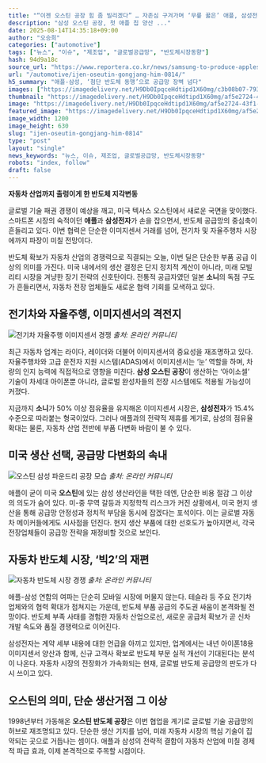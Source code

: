 ```yaml
---
title: "“이젠 오스틴 공장 힘 좀 빌리겠다” … 자존심 구겨가며 ‘무릎 꿇은’ 애플, 삼성전자 파운드리 역량 다시 한번 확인했다"
description: "삼성 오스틴 공장, 첫 애플 칩 양산 ..."
date: 2025-08-14T14:35:18+09:00
author: "오승희"
categories: ["automotive"]
tags: ["뉴스", "이슈", "제조업", "글로벌공급망", "반도체시장동향"]
hash: 94d9a18c
source_url: "https://www.reportera.co.kr/news/samsung-to-produce-apples-chip/"
url: "/automotive/ijen-oseutin-gongjang-him-0814/"
h5_summary: "애플-삼성, ‘첨단 반도체 동맹’으로 공급망 장벽 넘다"
images: ["https://imagedelivery.net/H9Db0IpqceHdtipd1X60mg/c3b08b07-7936-4401-090a-5f1984d61200/public", "https://imagedelivery.net/H9Db0IpqceHdtipd1X60mg/107501d5-ead1-4721-d657-7e143a25e100/public", "https://imagedelivery.net/H9Db0IpqceHdtipd1X60mg/af5e2724-43f1-49e3-bea5-a7e44ea0b600/public", "https://imagedelivery.net/H9Db0IpqceHdtipd1X60mg/9c2359c0-6fe5-49a7-c8b2-3e8f023ef600/public"]
thumbnail: "https://imagedelivery.net/H9Db0IpqceHdtipd1X60mg/af5e2724-43f1-49e3-bea5-a7e44ea0b600/public"
image: "https://imagedelivery.net/H9Db0IpqceHdtipd1X60mg/af5e2724-43f1-49e3-bea5-a7e44ea0b600/public"
featured_image: "https://imagedelivery.net/H9Db0IpqceHdtipd1X60mg/af5e2724-43f1-49e3-bea5-a7e44ea0b600/public"
image_width: 1200
image_height: 630
slug: "ijen-oseutin-gongjang-him-0814"
type: "post"
layout: "single"
news_keywords: "뉴스, 이슈, 제조업, 글로벌공급망, 반도체시장동향"
robots: "index, follow"
draft: false
---
```


**자동차 산업까지 출렁이게 한 반도체 지각변동**

글로벌 기술 패권 경쟁이 예상을 깨고, 미국 텍사스 오스틴에서 새로운 국면을 맞이했다. 스마트폰 시장의 숙적이던 **애플**과 **삼성전자**가 손을 잡으면서, 반도체 공급망의 중심축이 흔들리고 있다. 이번 협력은 단순한 이미지센서 거래를 넘어, 전기차 및 자율주행차 시장에까지 파장이 미칠 전망이다.

반도체 확보가 자동차 산업의 경쟁력으로 직결되는 오늘, 이번 딜은 단순한 부품 공급 이상의 의미를 가진다. 미국 내에서의 생산 결정은 단지 정치적 계산이 아니라, 미래 모빌리티 시장을 겨냥한 장기 전략의 신호탄이다. 전통적 공급자였던 일본 **소니**의 독점 구도가 흔들리면서, 자동차 전장 업체들도 새로운 협력 기회를 모색하고 있다.

## 전기차와 자율주행, 이미지센서의 격전지

![전기차 자율주행 이미지센서 경쟁](https://imagedelivery.net/H9Db0IpqceHdtipd1X60mg/107501d5-ead1-4721-d657-7e143a25e100/public)
*출처: 온라인 커뮤니티*


최근 자동차 업계는 라이다, 레이더와 더불어 이미지센서의 중요성을 재조명하고 있다. 자율주행차와 고급 운전자 지원 시스템(ADAS)에서 이미지센서는 ‘눈’ 역할을 하며, 차량의 인지 능력에 직접적으로 영향을 미친다. **삼성 오스틴 공장**이 생산하는 ‘아이소셀’ 기술이 차세대 아이폰뿐 아니라, 글로벌 완성차들의 전장 시스템에도 적용될 가능성이 커졌다.

지금까지 **소니**가 50% 이상 점유율을 유지해온 이미지센서 시장은, **삼성전자**가 15.4% 수준으로 따라붙는 형국이었다. 그러나 애플과의 전략적 제휴를 계기로, 삼성의 점유율 확대는 물론, 자동차 산업 전반에 부품 다변화 바람이 불 수 있다.

## 미국 생산 선택, 공급망 다변화의 속내

![오스틴 삼성 파운드리 공장 모습](https://imagedelivery.net/H9Db0IpqceHdtipd1X60mg/9c2359c0-6fe5-49a7-c8b2-3e8f023ef600/public)
*출처: 온라인 커뮤니티*


애플이 굳이 미국 **오스틴**에 있는 삼성 생산라인을 택한 데엔, 단순한 비용 절감 그 이상의 의도가 숨어 있다. 미-중 무역 갈등과 지정학적 리스크가 커진 상황에서, 미국 현지 생산을 통해 공급망 안정성과 정치적 부담을 동시에 잡겠다는 포석이다. 이는 글로벌 자동차 메이커들에게도 시사점을 던진다. 현지 생산 부품에 대한 선호도가 높아지면서, 각국 전장업체들이 공급망 전략을 재정비할 것으로 보인다.

## 자동차 반도체 시장, ‘빅2’의 재편

![자동차 반도체 시장 경쟁](https://imagedelivery.net/H9Db0IpqceHdtipd1X60mg/c3b08b07-7936-4401-090a-5f1984d61200/public)
*출처: 온라인 커뮤니티*


애플-삼성 연합의 여파는 단순히 모바일 시장에 머물지 않는다. 테슬라 등 주요 전기차 업체와의 협력 확대가 점쳐지는 가운데, 반도체 부품 공급의 주도권 싸움이 본격화될 전망이다. 반도체 부족 사태를 경험한 자동차 산업으로선, 새로운 공급처 확보가 곧 신차 개발 속도와 품질 경쟁력으로 이어진다.

삼성전자는 계약 세부 내용에 대한 언급을 아끼고 있지만, 업계에서는 내년 아이폰18용 이미지센서 양산과 함께, 신규 고객사 확보로 반도체 부문 실적 개선이 기대된다는 분석이 나온다. 자동차 시장의 전장화가 가속화되는 현재, 글로벌 반도체 공급망의 판도가 다시 쓰이고 있다.

## 오스틴의 의미, 단순 생산거점 그 이상

1998년부터 가동해온 **오스틴 반도체 공장**은 이번 협업을 계기로 글로벌 기술 공급망의 허브로 재조명되고 있다. 단순한 생산 기지를 넘어, 미래 자동차 시장의 핵심 기술이 집약되는 곳으로 거듭나는 셈이다. 애플과 삼성의 전략적 결합이 자동차 산업에 미칠 경제적 파급 효과, 이제 본격적으로 주목할 시점이다.
